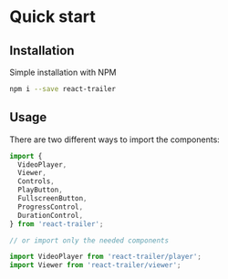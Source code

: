 # Quick start

## Installation

Simple installation with NPM

```bash
npm i --save react-trailer
```

## Usage

There are two different ways to import the components:

```jsx
import {
  VideoPlayer,
  Viewer,
  Controls,
  PlayButton,
  FullscreenButton,
  ProgressControl,
  DurationControl,
} from 'react-trailer';

// or import only the needed components

import VideoPlayer from 'react-trailer/player';
import Viewer from 'react-trailer/viewer';
```
